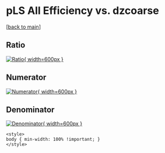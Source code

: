 # pLS All Efficiency vs. dzcoarse

[[back to main](./)]



## Ratio

[![Ratio](../mtv/var/pLS_0_eff_dzcoarse.png){ width=600px }](../mtv/var/pLS_0_eff_dzcoarse.pdf)

## Numerator

[![Numerator](../mtv/num/pLS_0_eff_dzcoarse_num0.png){ width=600px }](../mtv/num/pLS_0_eff_dzcoarse_num0.pdf)

## Denominator

[![Denominator](../mtv/den/pLS_0_eff_dzcoarse_den.png){ width=600px }](../mtv/den/pLS_0_eff_dzcoarse_den.pdf)


``` {=html}
<style>
body { min-width: 100% !important; }
</style>
```
